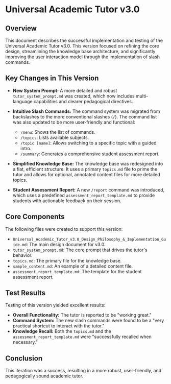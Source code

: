 # Universal Academic Tutor v3.0

## Overview

This document describes the successful implementation and testing of the Universal Academic Tutor v3.0. This version focused on refining the core design, streamlining the knowledge base architecture, and significantly improving the user interaction model through the implementation of slash commands.

## Key Changes in This Version

- **New System Prompt:** A more detailed and robust `tutor_system_prompt.md` was created, which now includes multi-language capabilities and clearer pedagogical directives.

- **Intuitive Slash Commands:** The command system was migrated from backslashes to the more conventional slashes (`/`). The command list was also updated to be more user-friendly and functional:
    - `/menu`: Shows the list of commands.
    - `/topics`: Lists available subjects.
    - `/topic [name]`: Allows switching to a specific topic with a guided intro.
    - `/summary`: Generates a comprehensive student assessment report.

- **Simplified Knowledge Base:** The knowledge base was redesigned into a flat, efficient structure. It uses a primary `topics.md` file to prime the tutor and allows for optional, annotated content files for more detailed topics.

- **Student Assessment Report:** A new `/report` command was introduced, which uses a predefined `assessment_report_template.md` to provide students with actionable feedback on their session.

## Core Components

The following files were created to support this version:

- `Universal_Academic_Tutor_v3.0_Design_Philosophy_&_Implementation_Guide.md`: The main design document for v3.0.
- `tutor_system_prompt.md`: The core prompt that drives the tutor's behavior.
- `topics.md`: The primary file for the knowledge base.
- `sample_content.md`: An example of a detailed content file.
- `assessment_report_template.md`: The template for the student assessment report.

## Test Results

Testing of this version yielded excellent results:

- **Overall Functionality:** The tutor is reported to be "working great."
- **Command System:** The new slash commands were found to be a "very practical shortcut to interact with the tutor."
- **Knowledge Recall:** Both the `topics.md` and the `assessment_report_template.md` were "successfully recalled when necessary."

## Conclusion

This iteration was a success, resulting in a more robust, user-friendly, and pedagogically sound academic tutor.
